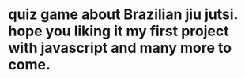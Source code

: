 # quiz game about Brazilian jiu jutsi. hope you liking it my first project with javascript and many more to come.